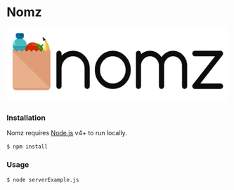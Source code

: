 # Nomz
![alt tag](https://github.com/hoangpeterd/Nomz/blob/master/public/assets/images/logo.png)



### Installation

Nomz requires [Node.js](https://nodejs.org/) v4+ to run locally.

```sh
$ npm install
```

### Usage

```sh
$ node serverExample.js
```
